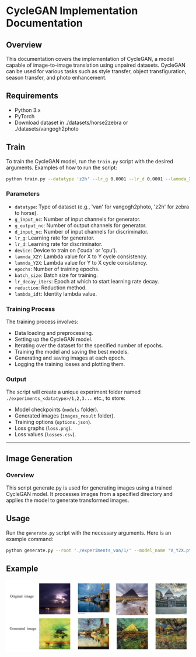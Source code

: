 # CycleGAN Implementation Documentation

## Overview

This documentation covers the implementation of CycleGAN, a model capable of image-to-image translation using unpaired datasets. CycleGAN can be used for various tasks such as style transfer, object transfiguration, season transfer, and photo enhancement.

## Requirements

- Python 3.x
- PyTorch
- Download dataset in ./datasets/horse2zebra or ./datasets/vangogh2photo

## Train


To train the CycleGAN model, run the `train.py` script with the desired arguments. Examples of how to run the script:

```bash
python train.py --datatype 'z2h' --lr_g 0.0001 --lr_d 0.0001 --lamnda_X2Y 10 --lamnda_Y2X 10 --epochs 100 --lr_decay_iters 50 --lambda_idt 0
```

### Parameters

- `datatype`: Type of dataset (e.g., 'van' for vangogh2photo, 'z2h' for zebra to horse).
- `g_input_nc`: Number of input channels for generator.
- `g_output_nc`: Number of output channels for generator.
- `d_input_nc`: Number of input channels for discriminator.
- `lr_g`: Learning rate for generator.
- `lr_d`: Learning rate for discriminator.
- `device`: Device to train on ('cuda' or 'cpu').
- `lamnda_X2Y`: Lambda value for X to Y cycle consistency.
- `lamnda_Y2X`: Lambda value for Y to X cycle consistency.
- `epochs`: Number of training epochs.
- `batch_size`: Batch size for training.
- `lr_decay_iters`: Epoch at which to start learning rate decay.
- `reduction`: Reduction method.
- `lambda_idt`: Identity lambda value.

### Training Process

The training process involves:

- Data loading and preprocessing.
- Setting up the CycleGAN model.
- Iterating over the dataset for the specified number of epochs.
- Training the model and saving the best models.
- Generating and saving images at each epoch.
- Logging the training losses and plotting them.

### Output

The script will create a unique experiment folder named `./experiments_<datatype>/1,2,3...` etc., to store:

- Model checkpoints (`models` folder).
- Generated images (`images_result` folder).
- Training options (`options.json`).
- Loss graphs (`loss.png`).
- Loss values (`losses.csv`).


---

## Image Generation

### Overview

This script generate.py is used for generating images using a trained CycleGAN model. It processes images from a specified directory and applies the model to generate transformed images.


## Usage

Run the `generate.py` script with the necessary arguments. Here is an example command:

```bash
python generate.py --root './experiments_van/1/' --model_name 'V_Y2X.pth' --image_dirc 'vangogh2photo/trainB/'
```

## Example

![Alt text](./result/image.png)